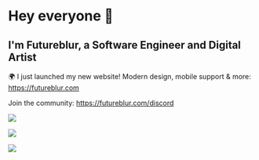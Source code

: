 # Hey everyone 👋
## I'm Futureblur, a Software Engineer and Digital Artist

🌍 I just launched my new website! Modern design, mobile support & more: https://futureblur.com 

Join the community: https://futureblur.com/discord

<img align="left" src="https://komarev.com/ghpvc/?username=Futureblur&color=blue&style=flat-square">

<br/>

<img align="left" src="https://github-readme-stats.vercel.app/api/top-langs/?username=Futureblur&show_icons=true&hide_border=true&title_color=ecb647&bg_color=0d1117&text_color=6C6C6C&icon_color=ecb647&layout=compact"><br/>

<img align="left" src="https://github-readme-stats.vercel.app/api?username=Futureblur&show_icons=true&hide_border=true&title_color=ecb647&bg_color=0d1117&text_color=6C6C6C&icon_color=ecb647"><br/>
